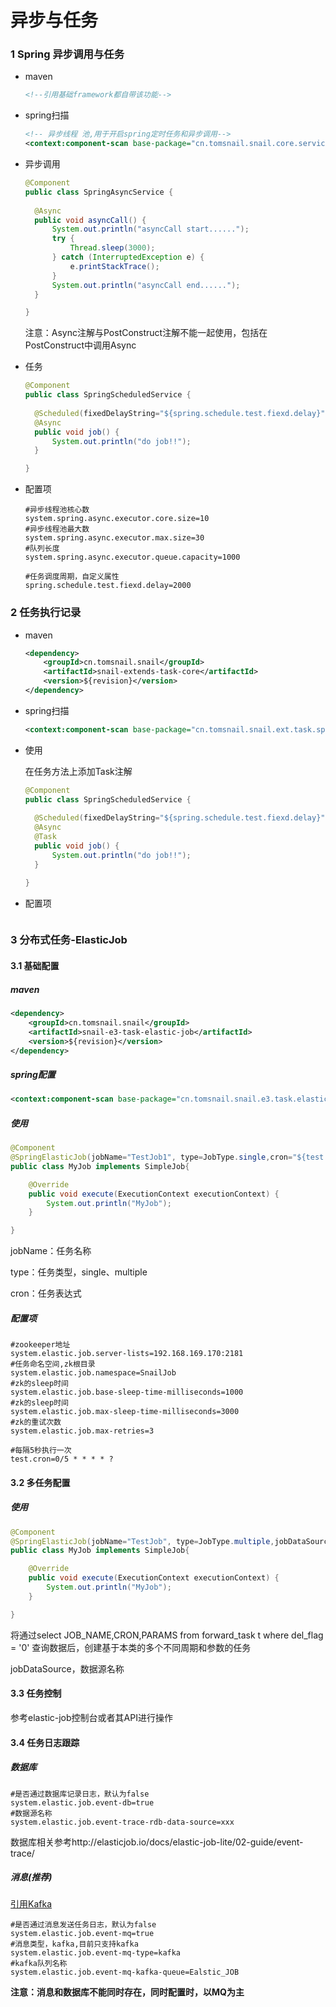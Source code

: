 # 异步与任务

### 1 Spring 异步调用与任务

- maven

  ```xml
  <!--引用基础framework都自带该功能-->
  ```

- spring扫描

  ```xml
  <!-- 异步线程 池,用于开启spring定时任务和异步调用-->
  <context:component-scan base-package="cn.tomsnail.snail.core.service.spring.core.async"/>
  ```

  

- 异步调用

  ```java
  @Component
  public class SpringAsyncService {
  	
  	@Async
  	public void asyncCall() {
  		System.out.println("asyncCall start......");
  		try {
  			Thread.sleep(3000);
  		} catch (InterruptedException e) {
  			e.printStackTrace();
  		}
  		System.out.println("asyncCall end......");
  	}
  
  }
  ```

  注意：Async注解与PostConstruct注解不能一起使用，包括在PostConstruct中调用Async

- 任务

  ```java
  @Component
  public class SpringScheduledService {
  	
  	@Scheduled(fixedDelayString="${spring.schedule.test.fiexd.delay}")
  	@Async
  	public void job() {
  		System.out.println("do job!!");
  	}
  
  }
  
  ```

  

- 配置项

  ```properties
  #异步线程池核心数
  system.spring.async.executor.core.size=10
  #异步线程池最大数
  system.spring.async.executor.max.size=30
  #队列长度
  system.spring.async.executor.queue.capacity=1000
  
  #任务调度周期，自定义属性
  spring.schedule.test.fiexd.delay=2000
  ```

### 2 任务执行记录

- maven

  ```xml
  <dependency>
      <groupId>cn.tomsnail.snail</groupId>
      <artifactId>snail-extends-task-core</artifactId>
      <version>${revision}</version>
  </dependency>
  ```

  

- spring扫描

  ```xml
  <context:component-scan base-package="cn.tomsnail.snail.ext.task.spring"/>
  ```

- 使用

  在任务方法上添加Task注解

  ```java
  @Component
  public class SpringScheduledService {
  	
  	@Scheduled(fixedDelayString="${spring.schedule.test.fiexd.delay}")
  	@Async
  	@Task
  	public void job() {
  		System.out.println("do job!!");
  	}
  
  }
  ```

- 配置项

  ```properties
  
  ```

  

### 3 分布式任务-ElasticJob

#### 3.1 基础配置

##### maven

```xml
<dependency>
    <groupId>cn.tomsnail.snail</groupId>
    <artifactId>snail-e3-task-elastic-job</artifactId>
    <version>${revision}</version>
</dependency>
```

##### spring配置

```xml
<context:component-scan base-package="cn.tomsnail.snail.e3.task.elastic.job"/>
```

##### 使用

```java
@Component
@SpringElasticJob(jobName="TestJob1", type=JobType.single,cron="${test.cron}")
public class MyJob implements SimpleJob{

	@Override
	public void execute(ExecutionContext executionContext) {
		System.out.println("MyJob");
	}

}
```

jobName：任务名称

type：任务类型，single、multiple

cron：任务表达式

##### 配置项

```properties
#zookeeper地址
system.elastic.job.server-lists=192.168.169.170:2181
#任务命名空间,zk根目录
system.elastic.job.namespace=SnailJob
#zk的sleep时间
system.elastic.job.base-sleep-time-milliseconds=1000
#zk的sleep时间
system.elastic.job.max-sleep-time-milliseconds=3000
#zk的重试次数
system.elastic.job.max-retries=3

#每隔5秒执行一次
test.cron=0/5 * * * * ?
```

#### 3.2 多任务配置

##### 使用

```java
@Component
@SpringElasticJob(jobName="TestJob", type=JobType.multiple,jobDataSource="mysqlDataSource",jobSQL="select JOB_NAME,CRON,PARAMS from t_task t where del_flag = '0' ")
public class MyJob implements SimpleJob{

	@Override
	public void execute(ExecutionContext executionContext) {
		System.out.println("MyJob");
	}

}
```

将通过select JOB_NAME,CRON,PARAMS from forward_task t where del_flag = '0'  查询数据后，创建基于本类的多个不同周期和参数的任务

jobDataSource，数据源名称

#### 3.3 任务控制

参考elastic-job控制台或者其API进行操作

#### 3.4 任务日志跟踪

##### 数据库

```properties
#是否通过数据库记录日志，默认为false
system.elastic.job.event-db=true
#数据源名称
system.elastic.job.event-trace-rdb-data-source=xxx
```

数据库相关参考http://elasticjob.io/docs/elastic-job-lite/02-guide/event-trace/

##### 消息(推荐)

[引用Kafka](./MQ.md)

```properties
#是否通过消息发送任务日志，默认为false
system.elastic.job.event-mq=true
#消息类型，kafka,目前只支持kafka
system.elastic.job.event-mq-type=kafka
#kafka队列名称
system.elastic.job.event-mq-kafka-queue=Ealstic_JOB
```

**注意：消息和数据库不能同时存在，同时配置时，以MQ为主**